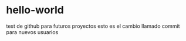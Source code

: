 # hello-world
test de github para futuros proyectos
esto es el cambio llamado commit para nuevos usuarios
